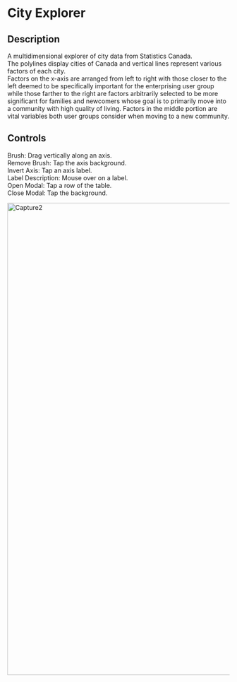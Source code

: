 # City Explorer
 

## Description

A multidimensional explorer of city data from Statistics Canada.\
The polylines display cities of Canada and vertical lines represent various factors of each city.\
Factors on the x-axis are arranged from left to right with those closer to the left deemed to be specifically
important for the enterprising user group while those farther to the right are factors arbitrarily selected to
be more significant for families and newcomers whose goal is to primarily move into a community with high
quality of living. Factors in the middle portion are vital variables both user groups consider when moving to
a new community.

## Controls

Brush: Drag vertically along an axis.\
Remove Brush: Tap the axis background.\
Invert Axis: Tap an axis label.\
Label Description: Mouse over on a label.\
Open Modal: Tap a row of the table.\
Close Modal: Tap the background.

<img width="1069" alt="Capture2" src="https://user-images.githubusercontent.com/32202790/61433963-8690e580-a8e9-11e9-9e1b-a6dc4e7fa8a9.PNG">
